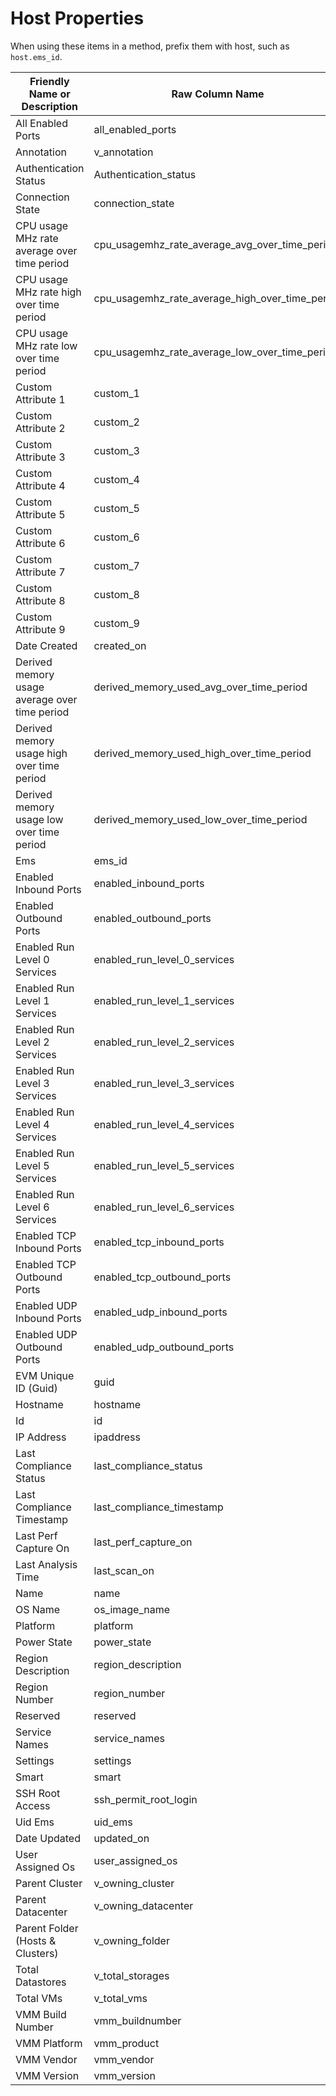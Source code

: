 # Host Properties

When using these items in a method, prefix them with host, such as
`host.ems_id`.

| Friendly Name or Description                  | Raw Column Name                                        |
| --------------------------------------------- | ------------------------------------------------------ |
| All Enabled Ports                             | all\_enabled\_ports                                    |
| Annotation                                    | v\_annotation                                          |
| Authentication Status                         | Authentication\_status                                 |
| Connection State                              | connection\_state                                      |
| CPU usage MHz rate average over time period   | cpu\_usagemhz\_rate\_average\_avg\_over\_time\_period  |
| CPU usage MHz rate high over time period      | cpu\_usagemhz\_rate\_average\_high\_over\_time\_period |
| CPU usage MHz rate low over time period       | cpu\_usagemhz\_rate\_average\_low\_over\_time\_period  |
| Custom Attribute 1                            | custom\_1                                              |
| Custom Attribute 2                            | custom\_2                                              |
| Custom Attribute 3                            | custom\_3                                              |
| Custom Attribute 4                            | custom\_4                                              |
| Custom Attribute 5                            | custom\_5                                              |
| Custom Attribute 6                            | custom\_6                                              |
| Custom Attribute 7                            | custom\_7                                              |
| Custom Attribute 8                            | custom\_8                                              |
| Custom Attribute 9                            | custom\_9                                              |
| Date Created                                  | created\_on                                            |
| Derived memory usage average over time period | derived\_memory\_used\_avg\_over\_time\_period         |
| Derived memory usage high over time period    | derived\_memory\_used\_high\_over\_time\_period        |
| Derived memory usage low over time period     | derived\_memory\_used\_low\_over\_time\_period         |
| Ems                                           | ems\_id                                                |
| Enabled Inbound Ports                         | enabled\_inbound\_ports                                |
| Enabled Outbound Ports                        | enabled\_outbound\_ports                               |
| Enabled Run Level 0 Services                  | enabled\_run\_level\_0\_services                       |
| Enabled Run Level 1 Services                  | enabled\_run\_level\_1\_services                       |
| Enabled Run Level 2 Services                  | enabled\_run\_level\_2\_services                       |
| Enabled Run Level 3 Services                  | enabled\_run\_level\_3\_services                       |
| Enabled Run Level 4 Services                  | enabled\_run\_level\_4\_services                       |
| Enabled Run Level 5 Services                  | enabled\_run\_level\_5\_services                       |
| Enabled Run Level 6 Services                  | enabled\_run\_level\_6\_services                       |
| Enabled TCP Inbound Ports                     | enabled\_tcp\_inbound\_ports                           |
| Enabled TCP Outbound Ports                    | enabled\_tcp\_outbound\_ports                          |
| Enabled UDP Inbound Ports                     | enabled\_udp\_inbound\_ports                           |
| Enabled UDP Outbound Ports                    | enabled\_udp\_outbound\_ports                          |
| EVM Unique ID (Guid)                          | guid                                                   |
| Hostname                                      | hostname                                               |
| Id                                            | id                                                     |
| IP Address                                    | ipaddress                                              |
| Last Compliance Status                        | last\_compliance\_status                               |
| Last Compliance Timestamp                     | last\_compliance\_timestamp                            |
| Last Perf Capture On                          | last\_perf\_capture\_on                                |
| Last Analysis Time                            | last\_scan\_on                                         |
| Name                                          | name                                                   |
| OS Name                                       | os\_image\_name                                        |
| Platform                                      | platform                                               |
| Power State                                   | power\_state                                           |
| Region Description                            | region\_description                                    |
| Region Number                                 | region\_number                                         |
| Reserved                                      | reserved                                               |
| Service Names                                 | service\_names                                         |
| Settings                                      | settings                                               |
| Smart                                         | smart                                                  |
| SSH Root Access                               | ssh\_permit\_root\_login                               |
| Uid Ems                                       | uid\_ems                                               |
| Date Updated                                  | updated\_on                                            |
| User Assigned Os                              | user\_assigned\_os                                     |
| Parent Cluster                                | v\_owning\_cluster                                     |
| Parent Datacenter                             | v\_owning\_datacenter                                  |
| Parent Folder (Hosts & Clusters)              | v\_owning\_folder                                      |
| Total Datastores                              | v\_total\_storages                                     |
| Total VMs                                     | v\_total\_vms                                          |
| VMM Build Number                              | vmm\_buildnumber                                       |
| VMM Platform                                  | vmm\_product                                           |
| VMM Vendor                                    | vmm\_vendor                                            |
| VMM Version                                   | vmm\_version                                           |

